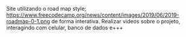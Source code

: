 Site utilizando o road map style; https://www.freecodecamp.org/news/content/images/2019/06/2019-roadmap-0-1.png
de forma interativa. 
  Realizar videos sobre o projeto, interagindo com celular, banco de dados e+++
